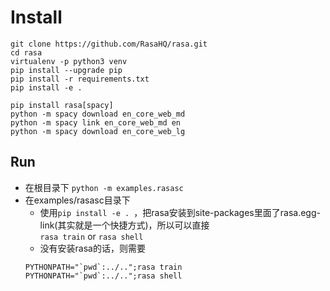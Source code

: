 
# Install
```
git clone https://github.com/RasaHQ/rasa.git  
cd rasa
virtualenv -p python3 venv
pip install --upgrade pip    
pip install -r requirements.txt  
pip install -e .  

pip install rasa[spacy]  
python -m spacy download en_core_web_md  
python -m spacy link en_core_web_md en  
python -m spacy download en_core_web_lg
```
## Run
- 在根目录下
    `python -m examples.rasasc`
- 在examples/rasasc目录下  
    - 使用`pip install -e . `，把rasa安装到site-packages里面了rasa.egg-link(其实就是一个快捷方式)，所以可以直接  
    `rasa train` or `rasa shell`
    - 没有安装rasa的话，则需要
    ```
    PYTHONPATH="`pwd`:../..";rasa train
    PYTHONPATH="`pwd`:../..";rasa shell
    ```